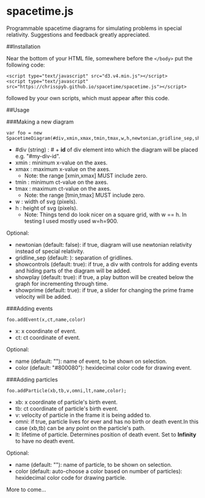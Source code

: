 # spacetime.js

Programmable spacetime diagrams for simulating problems in special relativity.
Suggestions and feedback greatly appreciated.

##Installation

Near the bottom of your HTML file, somewhere before the `</body>` put the following code:
```
<script type="text/javascript" src="d3.v4.min.js"></script>
<script type="text/javascript" src="https://chrisspyb.github.io/spacetime/spacetime.js"></script>
```
followed by your own scripts, which must appear after this code.

##Usage

###Making a new diagram
```
var foo = new SpacetimeDiagram(#div,xmin,xmax,tmin,tmax,w,h,newtonian,gridline_sep,showcontrols,showplay,showprime);
```
- #div (string) : # + **id** of div element into which the diagram will be placed e.g. "#my-div-id".
- xmin : minimum x-value on the axes.
- xmax : maximum x-value on the axes.
  - Note: the range [xmin,xmax] MUST include zero. 
- tmin : minimum ct-value on the axes.
- tmax : maximum ct-value on the axes.
  - Note: the range [tmin,tmax] MUST include zero. 
- w : width of svg (pixels).
- h : height of svg (pixels).
  - Note: Things tend do look nicer on a square grid, with w == h. In testing I used mostly used w=h=900.
  
Optional:
- newtonian (default: false): if true, diagram will use newtonian relativity instead of special relativity.
- gridline_sep (default: ): separation of gridlines.
- showcontrols (default: true): if true, a div with controls for adding events and hiding parts of the diagram will be added.
- showplay (default: true): if true, a play button will be created below the graph for incrementing through time.
- showprime (default: true): if true, a slider for changing the prime frame velocity will be added.

###Adding events
```
foo.addEvent(x,ct,name,color)
```
- x: x coordinate of event.
- ct: ct coordinate of event.

Optional:
- name (default: ""): name of event, to be shown on selection.
- color (default: "#800080"): hexidecimal color code for drawing event.

###Adding particles
```
foo.addParticle(xb,tb,v,omni,lt,name,color);
```
- xb: x coordinate of particle's birth event.
- tb: ct coordinate of particle's birth event.
- v: velocity of particle in the frame it is being added to.
- omni: if true, particle lives for ever and has no birth or death event.In this case (xb,tb) can be any point on the particle's path.
- lt: lifetime of particle. Determines position of death event. Set to **Infinity** to have no death event.

Optional:
- name (default: ""): name of particle, to be shown on selection.
- color (default: auto-choose a color based on number of particles): hexidecimal color code for drawing particle.

More to come...
